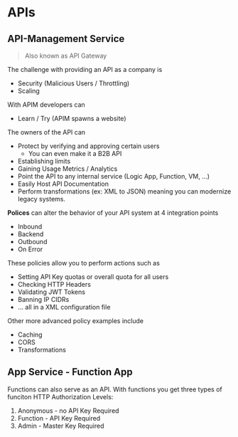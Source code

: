 
# APIs

## API-Management Service

> Also known as API Gateway

The challenge with providing an API as a company is
+ Security (Malicious Users / Throttling)
+ Scaling


With APIM developers can
+ Learn / Try (APIM spawns a website)

The owners of the API can
+ Protect by verifying and approving certain users 
	+ You can even make it a B2B API
+ Establishing limits 
+ Gaining Usage Metrics / Analytics
+ Point the API to any internal service (Logic App, Function, VM, ...)
+ Easily Host API Documentation
+ Perform transformations (ex: XML to JSON) meaning you can modernize legacy systems. 

**Polices** can alter the behavior of your API system at 4 integration points
+ Inbound
+ Backend
+ Outbound
+ On Error

These policies allow you to perform actions such as 
+ Setting API Key quotas or overall quota for all users
+ Checking HTTP Headers
+ Validating JWT Tokens
+ Banning IP CIDRs
+ ...
all in a XML configuration file

Other more advanced policy examples include
+ Caching
+ CORS
+ Transformations

## App Service - Function App

Functions can also serve as an API. With functions you get three types of funciton HTTP Authorization Levels:
1. Anonymous - no API Key Required
2. Function - API Key Required
3. Admin - Master Key Required


